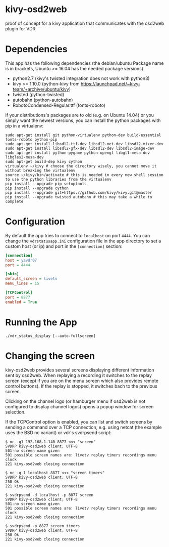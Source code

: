 # kivy-osd2web
proof of concept for a kivy application that communicates with the osd2web plugin for VDR

# Dependencies
This app has the following dependencies (the debian/ubuntu Package name is in brackets, Ubuntu >= 16.04 has the needed package versions)
 - python2.7 (kivy's twisted integration does not work with python3)
 - kivy >= 1.10.0 (python-kivy from https://launchpad.net/~kivy-team/+archive/ubuntu/kivy)
 - twisted (python-twisted)
 - autobahn (python-autobahn)
 - RobotoCondensed-Regular.ttf (fonts-roboto)
 
 If your distributions's packages are to old (e.g. on Ubuntu 14.04) or you simply want the newest versions, you can install the python packages with pip in a virtualenv:
 
 ```
sudo apt-get install git python-virtualenv python-dev build-essential fonts-roboto python-pip
sudo apt-get install libsdl2-ttf-dev libsdl2-net-dev libsdl2-mixer-dev
sudo apt-get install libsdl2-gfx-dev libsdl2-dev libsdl2-image-dev
sudo apt-get install python-pygame python-opengl libgl1-mesa-dev libgles2-mesa-dev
sudo apt-get build-dep kivy cython
virtualenv ~/kivy # choose the directory wisely, you cannot move it without breaking the virtualenv
source ~/kivy/bin/activate # this is needed in every new shell session to use the python libraries from the virtualenv
pip install --upgrade pip setuptools
pip install --upgrade cython
pip install --upgrade git+https://github.com/kivy/kivy.git@master
pip install --upgrade twisted autobahn # this may take a while to complete
 ```

# Configuration
By default the app tries to connect to `localhost` on port `4444`.
You can change the `vdrstatusapp.ini` configuration file in the app directory to set a custom host (or ip) and port in the `[connection]` section:

```ini
[connection]
host = yavdr07
port = 4444

[skin]
default_screen = livetv
menu_lines = 15

[TCPControl]
port = 8877
enabled = True
```
# Running the App

```
./vdr_status_display [--auto-fullscreen]
```

# Changing the screen
kivy-osd2web provides several screens displaying different information sent by osd2web. When replaying a recording it switches to the replay screen (except if you are on the menu screen which also provides remote control buttons). If the replay is stopped, it switches bach to the previous screen.

Clicking on the channel logo (or hamburger menu if osd2web is not configured to display channel logos) opens a popup window for screen selection.

If the TCPControl option is enabled, you can list and switch screens by sending a command over a TCP connection, e.g. using netcat (the example uses the BSD nc variant) or vdr's svdrpsend script:
```
$ nc -q1 192.168.1.140 8877 <<< "screen"
SVDRP kivy-osd2web client; UTF-8
501-no screen name given
501 possible screen names are: livetv replay timers recordings menu clock
221 kivy-osd2web closing connection

$ nc -q 1 localhost 8877 <<< "screen timers"
SVDRP kivy-osd2web client; UTF-8
250 Ok
221 kivy-osd2web closing connection

$ svdrpsend -d localhost -p 8877 screen                                                                   
SVDRP kivy-osd2web client; UTF-8
501-no screen name given
501 possible screen names are: livetv replay timers recordings menu clock
221 kivy-osd2web closing connection

$ svdrpsend -p 8877 screen timers                                                                
SVDRP kivy-osd2web client; UTF-8
250 Ok
221 kivy-osd2web closing connection


```
